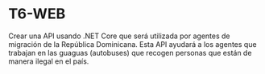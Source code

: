 # T6-WEB
Crear una API usando .NET Core que será utilizada por agentes de migración de la República Dominicana. Esta API ayudará a los agentes que trabajan en las guaguas (autobuses) que recogen personas que están de manera ilegal en el país.
